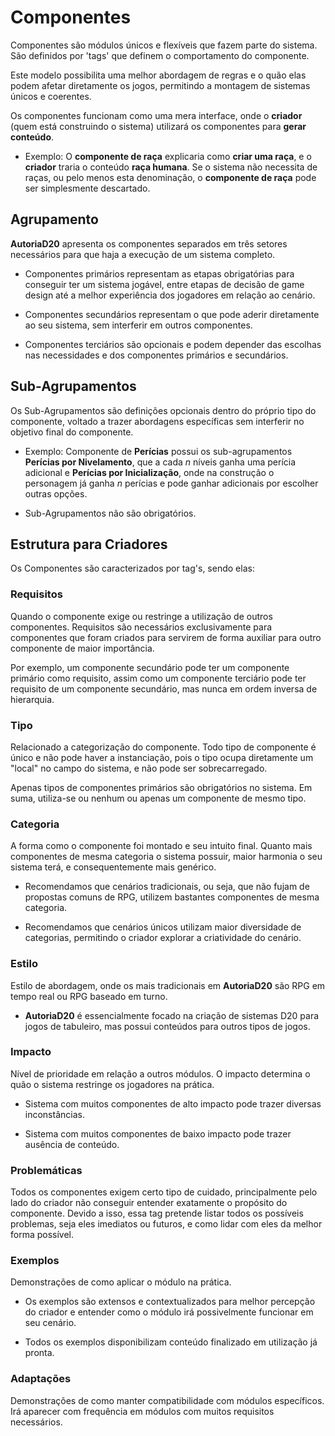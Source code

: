 # Componentes

Componentes são módulos únicos e flexíveis que fazem parte do sistema. São definidos por 'tags' que definem o comportamento do componente.

Este modelo possibilita uma melhor abordagem de regras e o quão elas podem afetar diretamente os jogos, permitindo a montagem de sistemas únicos e coerentes.

Os componentes funcionam como uma mera interface, onde o **criador** (quem está construindo o sistema) utilizará os componentes para **gerar conteúdo**.

- Exemplo: O **componente de raça** explicaria como **criar uma raça**, e o **criador** traria o conteúdo **raça humana**. Se o sistema não necessita de raças, ou pelo menos esta denominação, o **componente de raça** pode ser simplesmente descartado.

## Agrupamento

**AutoriaD20** apresenta os componentes separados em três setores necessários para que haja a execução de um sistema completo.

<pages-componentsexample />

- Componentes primários representam as etapas obrigatórias para conseguir ter um sistema jogável, entre etapas de decisão de game design até a melhor experiência dos jogadores em relação ao cenário.

- Componentes secundários representam o que pode aderir diretamente ao seu sistema, sem interferir em outros componentes.

- Componentes terciários são opcionais e podem depender das escolhas nas necessidades e dos componentes primários e secundários.

## Sub-Agrupamentos

Os Sub-Agrupamentos são definições opcionais dentro do próprio tipo do componente, voltado a trazer abordagens específicas sem interferir no objetivo final do componente.

- Exemplo: Componente de **Perícias** possui os sub-agrupamentos **Perícias por Nivelamento**, que a cada *n* níveis ganha uma perícia adicional e **Perícias por Inicialização**, onde na construção o personagem já ganha *n* perícias e pode ganhar adicionais por escolher outras opções.

- Sub-Agrupamentos não são obrigatórios.

## Estrutura para Criadores

Os Componentes são caracterizados por tag's, sendo elas:

### Requisitos

Quando o componente exige ou restringe a utilização de outros componentes. Requisitos são necessários exclusivamente para componentes que foram criados para servirem de forma auxiliar para outro componente de maior importância.

Por exemplo, um componente secundário pode ter um componente primário como requisito, assim como um componente terciário pode ter requisito de um componente secundário, mas nunca em ordem inversa de hierarquia.

### Tipo

Relacionado a categorização do componente. Todo tipo de componente é único e não pode haver a instanciação, pois o tipo ocupa diretamente um "local" no campo do sistema, e não pode ser sobrecarregado.

Apenas tipos de componentes primários são obrigatórios no sistema. Em suma, utiliza-se ou nenhum ou apenas um componente de mesmo tipo.

### Categoria

A forma como o componente foi montado e seu intuito final. Quanto mais componentes de mesma categoria o sistema possuir, maior harmonia o seu sistema terá, e consequentemente mais genérico.

- Recomendamos que cenários tradicionais, ou seja, que não fujam de propostas comuns de RPG, utilizem bastantes componentes de mesma categoria.

- Recomendamos que cenários únicos utilizam maior diversidade de categorias, permitindo o criador explorar a criatividade do cenário.

### Estilo

Estilo de abordagem, onde os mais tradicionais em **AutoriaD20** são RPG em tempo real ou RPG baseado em turno.

- **AutoriaD20** é essencialmente focado na criação de sistemas D20 para jogos de tabuleiro, mas possui conteúdos para outros tipos de jogos.

### Impacto

Nível de prioridade em relação a outros módulos. O impacto determina o quão o sistema restringe os jogadores na prática.

- Sistema com muitos componentes de alto impacto pode trazer diversas inconstâncias.

- Sistema com muitos componentes de baixo impacto pode trazer ausência de conteúdo.

### Problemáticas

Todos os componentes exigem certo tipo de cuidado, principalmente pelo lado do criador não conseguir entender exatamente o propósito do componente. Devido a isso, essa tag pretende listar todos os possíveis problemas, seja eles imediatos ou futuros, e como lidar com eles da melhor forma possível.

### Exemplos

Demonstrações de como aplicar o módulo na prática.

- Os exemplos são extensos e contextualizados para melhor percepção do criador e entender como o módulo irá possivelmente funcionar em seu cenário.

- Todos os exemplos disponibilizam conteúdo finalizado em utilização já pronta.

### Adaptações

Demonstrações de como manter compatibilidade com módulos específicos. Irá aparecer com frequência em módulos com muitos requisitos necessários.